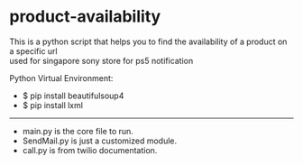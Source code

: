 # product-availability
This is a python script that helps you to find the availability of a product on a specific url  
used for singapore sony store for ps5 notification

Python Virtual Environment:

- $ pip install beautifulsoup4               
- $ pip install lxml

--------------------------------------------------------------
- main.py is the core file to run.
- SendMail.py is just a customized module. 
- call.py is from twilio documentation.


